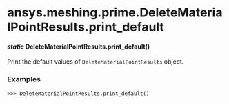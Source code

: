 # ansys.meshing.prime.DeleteMaterialPointResults.print_default

<a id="ansys.meshing.prime.DeleteMaterialPointResults.print_default"></a>

#### *static* DeleteMaterialPointResults.print_default()

Print the default values of `DeleteMaterialPointResults` object.

### Examples

```pycon
>>> DeleteMaterialPointResults.print_default()
```

<!-- !! processed by numpydoc !! -->
